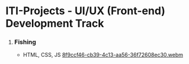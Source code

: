 # ITI-Projects - UI/UX (Front-end) Development Track

1. ### **Fishing**
   - HTML, CSS, JS
[8f9ccf46-cb39-4c13-aa56-36f72608ec30.webm](https://user-images.githubusercontent.com/69214737/191789882-9e8c8140-6a1b-4c63-b53e-954da5492ea4.webm)
